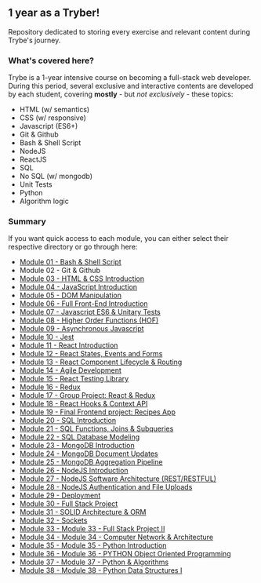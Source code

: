 ## 1 year as a Tryber!

Repository dedicated to storing every exercise and relevant content during Trybe's journey.

### What's covered here?

Trybe is a 1-year intensive course on becoming a full-stack web developer. During this period, several exclusive and interactive contents are developed by each student, covering **mostly** - but *not exclusively* - these topics:

* HTML (w/ semantics)
* CSS (w/ responsive)
* Javascript (ES6+)
* Git & Github
* Bash & Shell Script
* NodeJS
* ReactJS
* SQL
* No SQL (w/ mongodb)
* Unit Tests
* Python
* Algorithm logic

### Summary

If you want quick access to each module, you can either select their respective directory or go through here:

- [Module 01 - Bash & Shell Script](https://github.com/fabiosenracorrea/Trybe/tree/master/01_BASH_SHELL_SCRIPT)
- Module 02 - Git & Github
- [Module 03 - HTML & CSS Introduction](https://github.com/fabiosenracorrea/Trybe/tree/master/03_HTML_CSS_INTRO)
- [Module 04 - JavaScript Introduction](https://github.com/fabiosenracorrea/Trybe/tree/master/04_JAVASCRIPT_INTRO)
- [Module 05 - DOM Manipulation](https://github.com/fabiosenracorrea/Trybe/tree/master/05_JS_DOM_MANIPULATION)
- [Module 06 - Full Front-End Introduction](https://github.com/fabiosenracorrea/Trybe/tree/master/06_FRONTEND_INTRO)
- [Module 07 - Javascript ES6 & Unitary Tests](https://github.com/fabiosenracorrea/Trybe/tree/master/07_JAVASCRIPT_ES6)
- [Module 08 - Higher Order Functions (HOF)](https://github.com/fabiosenracorrea/Trybe/tree/master/08_HIGHER_ORDER_FUNCTIONS)
- [Module 09 - Asynchronous Javascript](https://github.com/fabiosenracorrea/Trybe/tree/master/09_ASYNCHRONOUS_JAVASCRIPT)
- [Module 10 - Jest](https://github.com/fabiosenracorrea/Trybe/tree/master/10_JEST_TESTS)
- [Module 11 - React Introduction](https://github.com/fabiosenracorrea/Trybe/tree/master/11_REACT_INTRO)
- [Module 12 - React States, Events and Forms](https://github.com/fabiosenracorrea/Trybe/tree/master/12_REACT_STATE_EVENT_FORMS)
- [Module 13 - React Component Lifecycle & Routing](https://github.com/fabiosenracorrea/Trybe/tree/master/13_REACT_LIFECYCLE_AND_ROUTING)
- [Module 14 - Agile Development](https://github.com/fabiosenracorrea/Trybe/tree/master/14_AGILE_DEVELOPMENT)
- [Module 15 - React Testing Library](https://github.com/fabiosenracorrea/Trybe/tree/master/15_REACT_TESTING_LIBRARY)
- [Module 16 - Redux](https://github.com/fabiosenracorrea/Trybe/tree/master/16_REDUX)
- [Module 17 - Group Project: React & Redux](https://github.com/fabiosenracorrea/Trybe/tree/master/17_GROUP_PROJECT_REACT_REDUX)
- [Module 18 - React Hooks & Context API](https://github.com/fabiosenracorrea/Trybe/tree/master/18_REACT_HOOKS_CONTEXT_API)
- [Module 19 - Final Frontend project: Recipes App](https://github.com/fabiosenracorrea/Trybe/tree/master/19_REACT_FINAL_FRONTEND_PROJECT)
- [Module 20 - SQL Introduction](https://github.com/fabiosenracorrea/Trybe/tree/master/20_SQL_INTRODUCTION)
- [Module 21 - SQL Functions, Joins & Subqueries](https://github.com/fabiosenracorrea/Trybe/tree/master/21_SQL_FUNCTIONS_JOIN_SUBQUERIES)
- [Module 22 - SQL Database Modeling](https://github.com/fabiosenracorrea/Trybe/tree/master/22_SQL_DATABASE_MODELING)
- [Module 23 - MongoDB Introduction](https://github.com/fabiosenracorrea/Trybe/tree/master/23_MONGODB_INTRODUCTION)
- [Module 24 - MongoDB Document Updates](https://github.com/fabiosenracorrea/Trybe/tree/master/24_MONGODB_UPDATES)
- [Module 25 - MongoDB Aggregation Pipeline](https://github.com/fabiosenracorrea/Trybe/tree/master/25_MONGODB_AGGREGATION)
- [Module 26 - NodeJS Introduction](https://github.com/fabiosenracorrea/Trybe/tree/master/26_NODEJS_INTRODUCTION)
- [Module 27 - NodeJS Software Architecture (REST/RESTFUL)](https://github.com/fabiosenracorrea/Trybe/tree/master/27_NODEJS_SOFTWARE_ARCHITECTURE_REST_RESTFULL)
- [Module 28 - NodeJS Authentication and File Uploads](https://github.com/fabiosenracorrea/Trybe/tree/master/28_NODEJS_AUTHENTICATION_AND_FILE_UPLOADS)
- [Module 29 - Deployment](https://github.com/fabiosenracorrea/Trybe/tree/master/29_DEPLOYMENT)
- [Module 30 - Full Stack Project](https://github.com/fabiosenracorrea/Trybe/tree/master/30_FULL_STACK_PROJECT_I)
- [Module 31 - SOLID Architecture & ORM](https://github.com/fabiosenracorrea/Trybe/tree/master/31_SOLID_ARCHITECTURE_AND_ORM)
- [Module 32 - Sockets](https://github.com/fabiosenracorrea/Trybe/tree/master/32_SOCKETS)
- [Module 33 - Module 33 - Full Stack Project II](https://github.com/fabiosenracorrea/Trybe/tree/master/33_FULL_STACK_PROJECT_II)
- [Module 34 - Module 34 - Computer Network & Architecture](https://github.com/fabiosenracorrea/Trybe/tree/master/34_COMPUTER_AND_NETWORK_ARCHITECTURE)
- [Module 35 - Module 35 - Python Introduction](https://github.com/fabiosenracorrea/Trybe/tree/master/35_PYTHON_INTRODUCTION)
- [Module 36 - Module 36 - PYTHON Object Oriented Programming](https://github.com/fabiosenracorrea/Trybe/tree/master/36_PYTHON_OBJECT_ORIENTED_PROGRAMING)
- [Module 37 - Module 37 - Python & Algorithms](https://github.com/fabiosenracorrea/Trybe/tree/master/37_ALGORITHMS)
- [Module 38 - Module 38 - Python Data Structures I](https://github.com/fabiosenracorrea/Trybe/tree/master/38_DATA_STRUCTURES_I)
